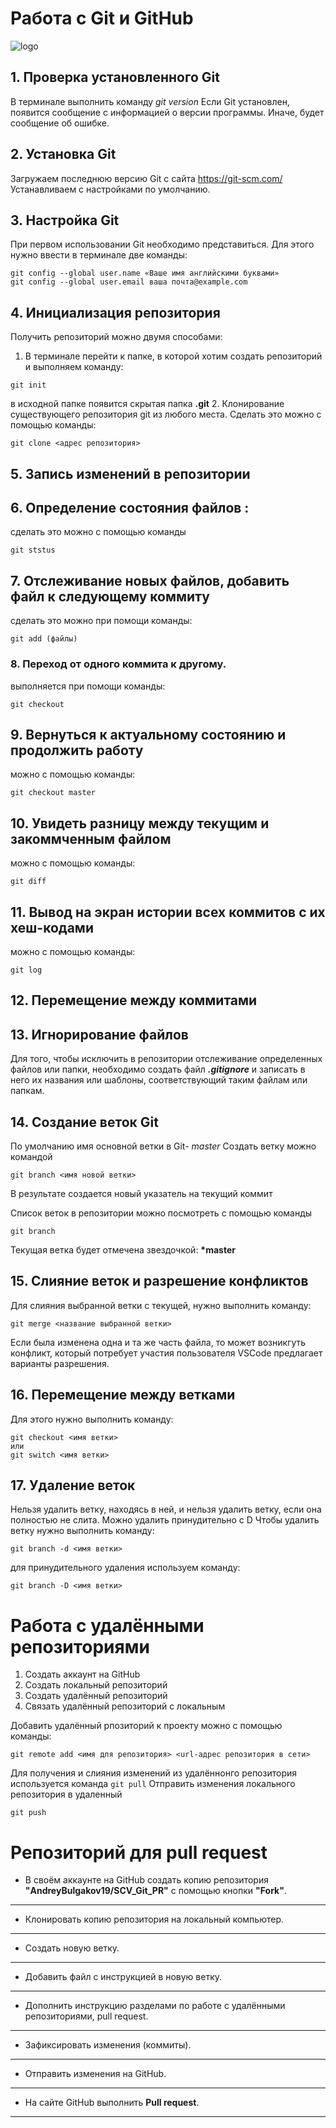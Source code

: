 # Работа с Git и GitHub
![logo](Git-Logo-White.png)

## 1. Проверка установленного Git
В терминале выполнить команду  *git version*
Если Git установлен, появится сообщение с информацией о версии программы. Иначе, будет сообщение об ошибке.

## 2. Установка Git
Загружаем последнюю версию Git с сайта https://git-scm.com/
Устанавливаем с настройками по умолчанию.

## 3. Настройка Git
При первом использовании Git необходимо представиться. Для этого нужно ввести в терминале две команды:
```
git config --global user.name «Ваше имя английскими буквами»
git config --global user.email ваша почта@example.com
```
## 4. Инициализация репозитория
Получить репозиторий можно двумя способами:
1. В терминале перейти к папке, в которой хотим создать репозиторий и выполняем команду:
```
git init
```
в исходной папке появится скрытая папка **.git**
2. Клонирование существующего репозитория git из любого места. Сделать это можно с помощью команды:
```
git clone <адрес репозитория>
```

## 5. Запись изменений в репозитории
## 6. Определение состояния файлов : 
сделать это можно с помощью команды 
```
git ststus
```
## 7. Отслеживание новых файлов, добавить файл к следующему коммиту
сделать это можно при помощи команды:
```
git add (файлы)
```
### 8. Переход от одного коммита к другому.
выполняется при помощи команды:
```
git checkout
```

## 9. Вернуться к актуальному состоянию и продолжить работу
можно с помощью команды:
```
git checkout master
```
## 10. Увидеть разницу между текущим и закоммченным файлом 
можно с помощью команды:
```
git diff
```
## 11. Вывод на экран истории всех коммитов с их хеш-кодами
можно с помощью команды:
```
git log
```
## 12. Перемещение между коммитами
## 13. Игнорирование файлов
Для того, чтобы исключить в репозитории отслеживание определенных файлов или папки, необходимо создать файл ***.gitignore*** и записать в него их названия или шаблоны, соответствующий таким файлам или папкам. 

## 14. Создание веток Git
По умолчанию имя основной ветки в Git- *master*
Создать ветку можно командой
```
git branch <имя новой ветки>
```
В результате создается новый указатель на текущий коммит

Список веток в репозитории можно посмотреть с помощью команды 
```
git branch
```
Текущая ветка будет отмечена звездочкой: **\*master**
 ## 15. Слияние веток и разрешение конфликтов
  Для слияния выбранной ветки с текущей, нужно выполнить команду:
  ```
  git merge <название выбранной ветки>
  ```
  Если была изменена одна и та же часть файла, то может возникгуть конфликт, который потребует участия пользователя
  VSCode предлагает варианты разрешения.
  ## 16. Перемещение между ветками
  Для этого нужно выполнить команду:
 ```
 git checkout <имя ветки>
 или
 git switch <имя ветки>
 ```
 ## 17. Удаление веток
 Нельзя удалить ветку, находясь в ней, и нельзя удалить ветку, если она полностью не слита. Можно удалить принудительно с D
 Чтобы удалить ветку нужно выполнить команду:
 ```
 git branch -d <имя ветки>
 ```
 для принудительного удаления используем команду:
 ```
 git branch -D <имя ветки>
 ```

# Работа с удалёнными репозиториями

1. Создать аккаунт на GitHub
2. Создать локальный репозиторий
3. Создать удалённый репозиторий
4. Связать удалённый репозиторий с локальным

Добавить удалённый рпозиторий к проекту можно с помощью команды:
```
git remote add <имя для репозитория> <url-адрес репозитория в сети>
```
Для получения и слияния изменений из удалённонго репозитория используется команда `git pull`
Отправить изменения локального репозитория в удаленный 
```
git push
```
# Репозиторий для **pull request**
* В своём аккаунте на GitHub создать копию репозитория **"AndreyBulgakov19/SCV_Git_PR"** с помощью кнопки **"Fork"**.
---
* Клонировать копию репозитория на локальный компьютер.
---
* Создать новую ветку.
---
* Добавить файл с инструкцией в новую ветку.
---
* Дополнить инструкцию разделами по работе с удалёнными репозиториями, pull request.
---
* Зафиксировать изменения (коммиты).
---
* Отправить изменения на GitHub.
---
* На сайте GitHub выполнить **Pull request**.
---
